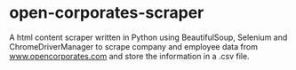 # open-corporates-scraper

A html content scraper written in Python using BeautifulSoup, Selenium and ChromeDriverManager to scrape company and employee data from www.opencorporates.com and store the information in a .csv file.
